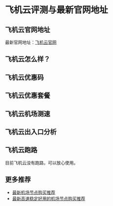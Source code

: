 # 飞机云评测与最新官网地址

## 飞机云官网地址
最新官网地址：[飞机云官网](https://jd123.affxc.com/feijicloud/)

## 飞机云怎么样？


## 飞机云优惠码


## 飞机云优惠套餐


## 飞机云机场测速


## 飞机云出入口分析


## 飞机云跑路
目前飞机云没有跑路，可以放心使用。

## 更多推荐
 - [最新机场节点购买推荐](https://github.com/jiedian123com)
 - [最新高速稳定好用的机场节点购买推荐](https://www.jiedian123.com/?utm_source=github&utm_medium=jiedian123com-details)
